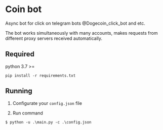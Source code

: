 # Coin bot
Async bot for click on telegram bots @Dogecoin_click_bot and etc.

The bot works simultaneously with many accounts, makes requests from different proxy servers received automatically.

## Required

python 3.7 >=

`pip install -r requirements.txt`

## Running

1) Configurate your `config.json` file

2) Run command

```
$ python -u .\main.py -c .\config.json
```
